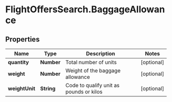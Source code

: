 # FlightOffersSearch.BaggageAllowance

## Properties

Name | Type | Description | Notes
------------ | ------------- | ------------- | -------------
**quantity** | **Number** | Total number of units | [optional] 
**weight** | **Number** | Weight of the baggage allowance | [optional] 
**weightUnit** | **String** | Code to qualify unit as pounds or kilos | [optional] 


